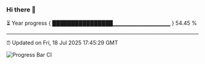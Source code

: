 ### Hi there 👋

⏳ Year progress { ████████████████▁▁▁▁▁▁▁▁▁▁▁▁▁▁ } 54.45 %

---

⏰ Updated on Fri, 18 Jul 2025 17:45:29 GMT

![Progress Bar CI](https://github.com/IshwaranRudhara/GIT-ACTION/workflows/Progress%20Bar%20CI/badge.svg)
